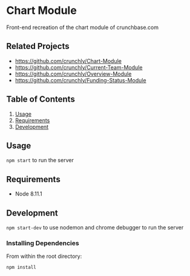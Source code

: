 # Chart Module

Front-end recreation of the chart module of crunchbase.com

## Related Projects

  - https://github.com/crunchly/Chart-Module
  - https://github.com/crunchly/Current-Team-Module
  - https://github.com/crunchly/Overview-Module
  - https://github.com/crunchly/Funding-Status-Module

## Table of Contents

1. [Usage](#Usage)
1. [Requirements](#requirements)
1. [Development](#development)

## Usage

`npm start` to run the server

## Requirements

- Node 8.11.1

## Development

`npm start-dev` to use nodemon and chrome debugger to run the server

### Installing Dependencies

From within the root directory:

```sh
npm install
```

